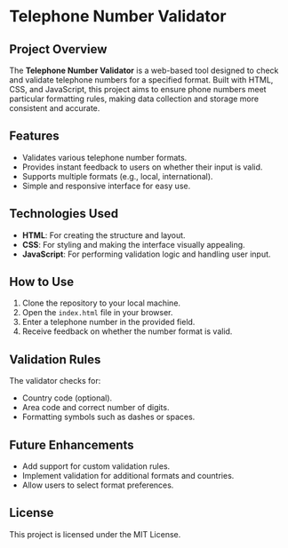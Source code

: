 # Telephone Number Validator

## Project Overview
The **Telephone Number Validator** is a web-based tool designed to check and validate telephone numbers for a specified format. Built with HTML, CSS, and JavaScript, this project aims to ensure phone numbers meet particular formatting rules, making data collection and storage more consistent and accurate.

## Features
- Validates various telephone number formats.
- Provides instant feedback to users on whether their input is valid.
- Supports multiple formats (e.g., local, international).
- Simple and responsive interface for easy use.

## Technologies Used
- **HTML**: For creating the structure and layout.
- **CSS**: For styling and making the interface visually appealing.
- **JavaScript**: For performing validation logic and handling user input.

## How to Use
1. Clone the repository to your local machine.
2. Open the `index.html` file in your browser.
3. Enter a telephone number in the provided field.
4. Receive feedback on whether the number format is valid.

## Validation Rules
The validator checks for:
- Country code (optional).
- Area code and correct number of digits.
- Formatting symbols such as dashes or spaces.

## Future Enhancements
- Add support for custom validation rules.
- Implement validation for additional formats and countries.
- Allow users to select format preferences.

## License
This project is licensed under the MIT License.
